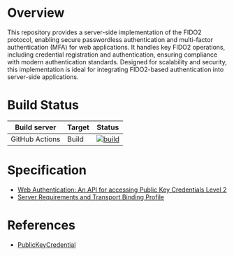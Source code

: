 # Overview
This repository provides a server-side implementation of the FIDO2 protocol, enabling secure passwordless authentication and multi-factor authentication (MFA) for web applications. It handles key FIDO2 operations, including credential registration and authentication, ensuring compliance with modern authentication standards. Designed for scalability and security, this implementation is ideal for integrating FIDO2-based authentication into server-side applications.

# Build Status
| Build server | Target |  Status |
|-|-|-|
| GitHub Actions | Build | [![build](https://github.com/linuxchata/fido2/actions/workflows/build.yml/badge.svg)](https://github.com/linuxchata/fido2/actions/workflows/build.yml) |

# Specification
- [Web Authentication: An API for accessing Public Key Credentials Level 2](https://www.w3.org/TR/webauthn-2/)
- [Server Requirements and Transport Binding Profile](https://fidoalliance.org/specs/fido-v2.0-rd-20180702/fido-server-v2.0-rd-20180702.html)

# References
- [PublicKeyCredential](https://developer.mozilla.org/en-US/docs/Web/API/PublicKeyCredential)
